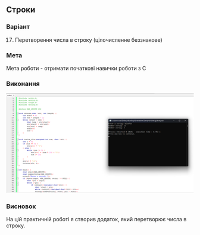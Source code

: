 ## Строки

### Варіант

17. Перетворення числа в строку (цілочисленне беззнакове)

### Мета

Мета роботи - отримати початкові навички роботи з С

### Виконання

![img_1.png](img_1.png)

### Висновок

На цій практичній роботі я створив додаток, який перетворює числа в строку.
